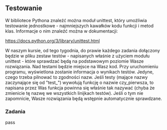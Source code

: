 ## Testowanie

W bibliotece Pythona znaleźć można moduł unittest, który umożliwia testowanie
jednostkowe - najmniejszych kawałków kodu funkcji i metod klas. Informacje o
nim znaleźć można w dokumentacji:

https://docs.python.org/3/library/unittest.html

W naszym kursie, od tego tygodnia, do prawie każdego zadania dołączony będzie w
pliku zestaw testów - napisanych właśnie z użyciem modułu unittest - które sprawdzać
będą na podstawowym poziomie Wasze rozwiązania. Nad testami będzie miejsce na
Wasz kod. Przy uruchomieniu programu, wyświetlona zostanie informacja o
wynikach testów. Jedyne, czego trzeba pilnować to zgodności nazw. Jeśli testy
(mające nazwy zaczynające się od "test_") wywołują funkcję o nazwie
czy_pierwsza, to napisana przez Was funkcja powinna się właśnie tak nazywać
(chyba że zmienicie tę nazwę we wszystkich linijkach testów). Jeśli o tym nie
zapomnicie, Wasze rozwiązania będą wstępnie automatycznie sprawdzane.

### Zadania

pass
